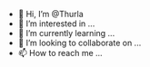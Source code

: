- 👋 Hi, I’m @Thurla
- 👀 I’m interested in ...
- 🌱 I’m currently learning ...
- 💞️ I’m looking to collaborate on ...
- 📫 How to reach me ...

<!---
Thurla/Thurla is a ✨ special ✨ repository because its `README.md` (this file) appears on your GitHub profile.
You can click the Preview link to take a look at your changes.
--->
